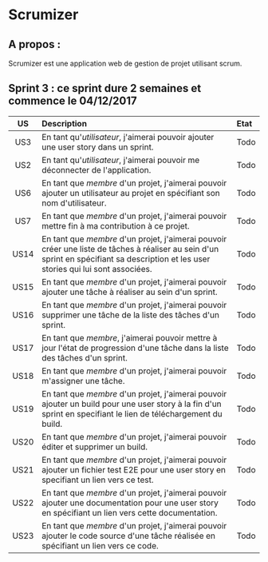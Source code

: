 Scrumizer
=========

A propos :
----------

Scrumizer est une application web de gestion de projet utilisant scrum.

Sprint 3 : ce sprint dure 2 semaines et commence le 04/12/2017
---------


|US |Description|Etat|
|:-:|:----------|:---|
|US3|En tant qu'*utilisateur*, j'aimerai pouvoir ajouter une user story dans un sprint.|Todo|
|US2|En tant qu'*utilisateur*, j'aimerai pouvoir me déconnecter de l'application.|Todo|
|US6|En tant que *membre* d'un projet, j'aimerai pouvoir ajouter un utilisateur au projet en spécifiant son nom d'utilisateur.|Todo|
|US7|En tant que *membre* d'un projet, j'aimerai pouvoir mettre fin à ma contribution à ce projet.|Todo|
|US14|En tant que *membre* d'un projet, j'aimerai pouvoir créer une liste de tâches à réaliser au sein d'un sprint en spécifiant sa description et les user stories qui lui sont associées.|Todo|
|US15|En tant que *membre* d'un projet, j'aimerai pouvoir ajouter une tâche à réaliser au sein d'un sprint.|Todo|
|US16|En tant que *membre* d'un projet, j'aimerai pouvoir supprimer une tâche de la liste des tâches d'un sprint.|Todo|
|US17|En tant que *membre*, j'aimerai pouvoir mettre à jour l'état de progression d'une tâche dans la liste des tâches d'un sprint.|Todo|
|US18|En tant que *membre* d'un projet, j'aimerai pouvoir m'assigner une tâche.|Todo|
|US19|En tant que *membre* d'un projet, j'aimerai pouvoir ajouter un build pour une user story à la fin d'un sprint en specifiant le lien de téléchargement du build.|Todo|
|US20|En tant que *membre* d'un projet, j'aimerai pouvoir éditer et supprimer un build.|Todo|
|US21|En tant que *membre* d'un projet, j'aimerai pouvoir ajouter un fichier test E2E pour une user story en specifiant un lien vers ce test.|Todo|
|US22|En tant que *membre* d'un projet, j'aimerai pouvoir ajouter une documentation pour une user story en spécifiant un lien vers cette documentation.|Todo|
|US23|En tant que *membre* d'un projet, j'aimerai pouvoir ajouter le code source d'une tâche réalisée en spécifiant un lien vers ce code.|Todo|
